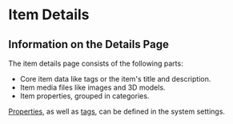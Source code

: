 # Item Details

## Information on the Details Page

The item details page consists of the following parts:

- Core item data like tags or the item's title and description.
- Item media files like images and 3D models.
- Item properties, grouped in categories.

[Properties](../settings/properties), as well as [tags](../settings/tags), can be defined in the system settings.
